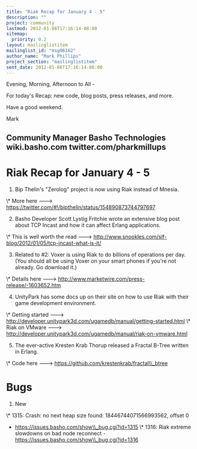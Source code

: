 ```yaml
---
title: "Riak Recap for January 4 - 5"
description: ""
project: community
lastmod: 2012-01-06T17:16:14-08:00
sitemap:
  priority: 0.2
layout: mailinglistitem
mailinglist_id: "msg06162"
author_name: "Mark Phillips"
project_section: "mailinglistitem"
sent_date: 2012-01-06T17:16:14-08:00
---
```



Evening, Morning, Afternoon to All -

For today's Recap: new code, blog posts, press releases, and more.

Have a good weekend.

Mark

Community Manager
Basho Technologies
wiki.basho.com
twitter.com/pharkmillups
-----------------------------------

Riak Recap for January 4 - 5
=====================

1) Bip Thelin's "Zerolog" project is now using Riak instead of Mnesia.

\\* More here ---&gt; https://twitter.com/#!/bipthelin/status/154890873744797697

2) Basho Developer Scott Lystig Fritchie wrote an extensive blog post
about TCP Incast and how it can affect Erlang applications.

\\* This is well worth the read ---&gt;
http://www.snookles.com/slf-blog/2012/01/05/tcp-incast-what-is-it/

3) Related to #2: Voxer is using Riak to do billions of operations per
day. (You should all be using Voxer on your smart phones if you're not
already. Go download it.)

\\* Details here ---&gt; http://www.marketwire.com/press-release/-1603652.htm

4) UnityPark has some docs up on their site on how to use Riak with
their game development environment.

\\* Getting started ---&gt;
http://developer.unitypark3d.com/ugamedb/manual/getting-started.html
\\* Riak on VMware ---&gt;
http://developer.unitypark3d.com/ugamedb/manual/riak-on-vmware.html

5) The ever-active Kresten Krab Thorup released a Fractal B-Tree
written in Erlang.

\\* Code here ---&gt; https://github.com/krestenkrab/fractal\\_btree

# Bugs

1) New

\\* 1315: Crash: no next heap size found: 18446744071566993562, offset 0
- https://issues.basho.com/show\\_bug.cgi?id=1315
\\* 1316: Riak extreme slowdowns on bad node reconnect -
https://issues.basho.com/show\\_bug.cgi?id=1316


